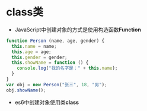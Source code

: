 # class类

- JavaScript中创建对象的方式是使用构造函数**Function**

```javascript
function Person (name, age, gender) {
  this.name = name;
  this.age = age;
  this.gender = gender;
  this.showName = function () {
    console.log("我的名字是：" + this.name);
  }
}
var obj = new Person("张三", 18, "男");
obj.showName();
```



- es6中创建对象使用类**class**



